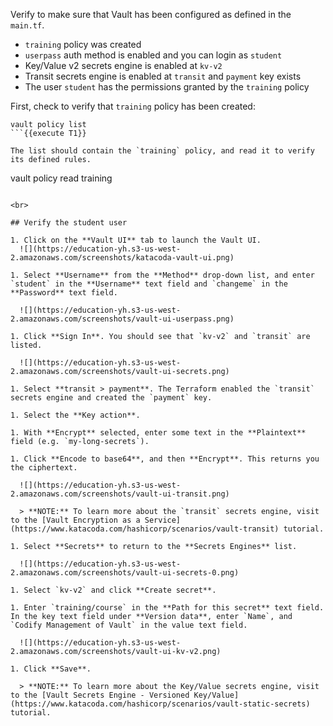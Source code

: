 Verify to make sure that Vault has been configured as defined in the `main.tf`.

- `training` policy was created
- `userpass` auth method is enabled and you can login as `student`
- Key/Value v2 secrets engine is enabled at `kv-v2`
- Transit secrets engine is enabled at `transit` and `payment` key exists
- The user `student` has the permissions granted by the `training` policy


First, check to verify that `training` policy has been created:

```
vault policy list
```{{execute T1}}

The list should contain the `training` policy, and read it to verify its defined rules.

```
vault policy read training
```{{execute T1}}

<br>

## Verify the student user

1. Click on the **Vault UI** tab to launch the Vault UI.
  ![](https://education-yh.s3-us-west-2.amazonaws.com/screenshots/katacoda-vault-ui.png)

1. Select **Username** from the **Method** drop-down list, and enter `student` in the **Username** text field and `changeme` in the **Password** text field.

  ![](https://education-yh.s3-us-west-2.amazonaws.com/screenshots/vault-ui-userpass.png)

1. Click **Sign In**. You should see that `kv-v2` and `transit` are listed.

  ![](https://education-yh.s3-us-west-2.amazonaws.com/screenshots/vault-ui-secrets.png)

1. Select **transit > payment**. The Terraform enabled the `transit` secrets engine and created the `payment` key.

1. Select the **Key action**.

1. With **Encrypt** selected, enter some text in the **Plaintext** field (e.g. `my-long-secrets`).

1. Click **Encode to base64**, and then **Encrypt**. This returns you the ciphertext.

  ![](https://education-yh.s3-us-west-2.amazonaws.com/screenshots/vault-ui-transit.png)

  > **NOTE:** To learn more about the `transit` secrets engine, visit to the [Vault Encryption as a Service](https://www.katacoda.com/hashicorp/scenarios/vault-transit) tutorial.

1. Select **Secrets** to return to the **Secrets Engines** list.

  ![](https://education-yh.s3-us-west-2.amazonaws.com/screenshots/vault-ui-secrets-0.png)

1. Select `kv-v2` and click **Create secret**.

1. Enter `training/course` in the **Path for this secret** text field. In the key text field under **Version data**, enter `Name`, and `Codify Management of Vault` in the value text field.

  ![](https://education-yh.s3-us-west-2.amazonaws.com/screenshots/vault-ui-kv-v2.png)

1. Click **Save**.

  > **NOTE:** To learn more about the Key/Value secrets engine, visit to the [Vault Secrets Engine - Versioned Key/Value](https://www.katacoda.com/hashicorp/scenarios/vault-static-secrets) tutorial.
